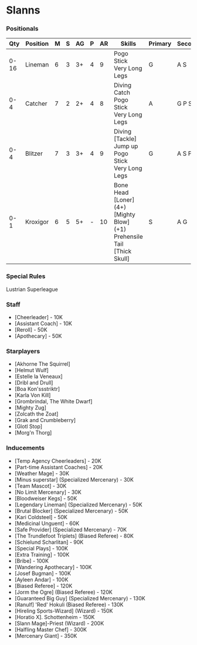 ﻿# Slanns

### Positionals

| Qty  | Position | M | S | AG | P | AR | Skills                                                                                        | Primary | Secondary | Cost |
| ---- | -------- | - | - | -- | - | -- | --------------------------------------------------------------------------------------------- | ------- | --------- | ---- |
| 0-16 | Lineman  | 6 | 3 | 3+ | 4 | 9  | Pogo Stick <br /> Very Long Legs                                                              | G       | A S       | 60K  |
| 0-4  | Catcher  | 7 | 2 | 2+ | 4 | 8  | Diving Catch <br /> Pogo Stick <br /> Very Long Legs                                          | A       | G P S     | 80K  |
| 0-4  | Blitzer  | 7 | 3 | 3+ | 4 | 9  | Diving [Tackle] <br /> Jump up <br /> Pogo Stick <br /> Very Long Legs                          | G       | A S P     | 110K |
| 0-1  | Kroxigor | 6 | 5 | 5+ | - | 10 | Bone Head <br /> [Loner] (4+) <br /> [Mighty Blow] (+1) <br /> Prehensile Tail <br /> [Thick Skull] | S       | A G       | 140K |

### Special Rules

Lustrian Superleague

### Staff

* [Cheerleader] - 10K
* [Assistant Coach] - 10K
* [Reroll] - 50K
* [Apothecary]  - 50K

### Starplayers

* [Akhorne The Squirrel]         
* [Helmut Wulf]                  
* [Estelle la Veneaux]           
* [Dribl and Drull]                  
* [Boa Kon'ssstriktr]            
* [Karla Von Kill]               
* [Grombrindal, The White Dwarf] 
* [Mighty Zug]                   
* [Zolcath the Zoat]             
* [Grak and Crumbleberry]               
* [Glotl Stop]                   
* [Morg'n Thorg]                 

### Inducements

* [Temp Agency Cheerleaders] - 20K
* [Part-time Assistant Coaches] - 20K
* [Weather Mage] - 30K
* [Minus superstar] (Specialized Mercenary) - 30K
* [Team Mascot] - 30K
* [No Limit Mercenary] - 30K
* [Bloodweiser Kegs] - 50K
* [Legendary Lineman] (Specialized Mercenary) - 50K
* [Brutal Blocker] (Specialized Mercenary) - 50K
* [Kari Coldsteel] - 50K
* [Medicinal Unguent] - 60K
* [Safe Provider] (Specialized Mercenary) - 70K
* [The Trundlefoot Triplets] (Biased Referee) - 80K
* [Schielund Scharlitan] - 90K
* [Special Plays] - 100K
* [Extra Training] - 100K
* [Bribe] - 100K
* [Wandering Apothecary] - 100K
* [Josef Bugman] - 100K
* [Ayleen Andar] - 100K
* [Biased Referee] - 120K
* [Jorm the Ogre] (Biased Referee) - 120K
* [Guaranteed Big Guy] (Specialized Mercenary) - 130K
* [Ranulf] 'Red' Hokuli (Biased Referee) - 130K
* [Hireling Sports-Wizard] (Wizard) - 150K
* [Horatio X]. Schottenheim - 150K
* [Slann Mage]-Priest (Wizard) - 200K
* [Halfling Master Chef] - 300K
* [Mercenary Giant] - 350K
